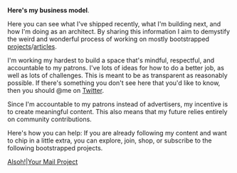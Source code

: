 **Here's my business model**.

Here you can see what I've shipped recently, what I'm building next, and how I'm doing as an architect. By sharing this information I aim to demystify the weird and wonderful process of working on mostly bootstrapped <a href="https://kushalsamant.github.io/projects.html" rel="noopener noreferrer" target="_blank">projects</a>/<a href="https://kushalsamant.github.io/articles.html" rel="noopener noreferrer" target="_blank">articles</a>.

I'm working my hardest to build a space that's mindful, respectful, and accountable to my patrons. I've lots of ideas for how to do a better job, as well as lots of challenges. This is meant to be as transparent as reasonably possible. If there's something you don't see here that you'd like to know, then you should @me on <a href="https://www.twitter.com/kushalsamant_" rel="noopener noreferrer" target="_blank">Twitter</a>.

Since I'm accountable to my patrons instead of advertisers, my incentive is to create meaningful content. This also means that my future relies entirely on community contributions.

Here's how you can help: If you are already following my content and want to chip in a little extra, you can explore, join, shop, or subscribe to the following bootstrapped projects.

<div class="roadmap-spacer-1"></div>

<p>
<a class="btn" href="https://kushalsamant.github.io/alsoh" rel="noopener noreferrer" target="_blank">Alsoh!</a>|<a class="btn" href="https://kushalsamant.github.io/yourmailproject" rel="noopener noreferrer" target="_blank">Your&nbsp;Mail&nbsp;Project</a><br>
</p>

<div class="roadmap-spacer-2"></div>
